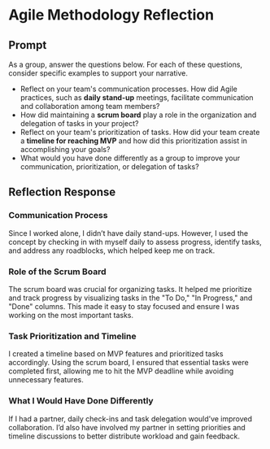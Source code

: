 # Agile Methodology Reflection

## Prompt 
As a group, answer the questions below. For each of these questions, consider specific examples to support your narrative.

* Reflect on your team's communication processes. How did Agile practices, such as **daily stand-up** meetings, facilitate communication and collaboration among team members?
* How did maintaining a **scrum board** play a role in the organization and delegation of tasks in your project?
* Reflect on your team's prioritization of tasks. How did your team create a **timeline for reaching MVP** and how did this prioritization assist in accomplishing your goals?
* What would you have done differently as a group to improve your communication, prioritization, or delegation of tasks?

## Reflection Response

### Communication Process
Since I worked alone, I didn’t have daily stand-ups. However, I used the concept by checking in with myself daily to assess progress, identify tasks, and address any roadblocks, which helped keep me on track.

### Role of the Scrum Board
The scrum board was crucial for organizing tasks. It helped me prioritize and track progress by visualizing tasks in the "To Do," "In Progress," and "Done" columns. This made it easy to stay focused and ensure I was working on the most important tasks.

### Task Prioritization and Timeline
I created a timeline based on MVP features and prioritized tasks accordingly. Using the scrum board, I ensured that essential tasks were completed first, allowing me to hit the MVP deadline while avoiding unnecessary features.

### What I Would Have Done Differently
If I had a partner, daily check-ins and task delegation would’ve improved collaboration. I’d also have involved my partner in setting priorities and timeline discussions to better distribute workload and gain feedback.
